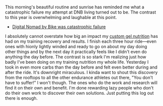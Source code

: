 This morning's beautiful routine and sunrise has reminded me what a catastrophic failure my attempt at DNB living turned out to be. The contrast to this year is overwhelming and laughable at this point.

- [Digital Nomad by Bike was catastrophic failure](../Cycling/Digital%20Nomad%20by%20Bike%20was%20catastrophic%20failure.md)

I absolutely cannot overstate how big an impact my [custom gel nutrition](../Cycling/Homemade%20gel%20recipe.md) has had on my training recovery and results. I finish each three hour ride—even ones with hionly lightly winded and ready to go on about my day doing other things and by the next day it practically feels like I didn't even do anything the day before. The contrast is so stark I'm realizing just how badly I've been doing on my training nutrition my whole life. Yesterday I took in even more carbs than the day before and felt even better during and after the ride. It's downright miraculous. I kinda want to shout this discovery from the rooftops to all the other endurance athletes out there, "You don't have to suffer!" I won't though. The ones who do the work and research will find it on their own and benefit. I'm done rewarding lazy people who don't do their own work to discover their own solutions. Just putting this log out there is enough.

